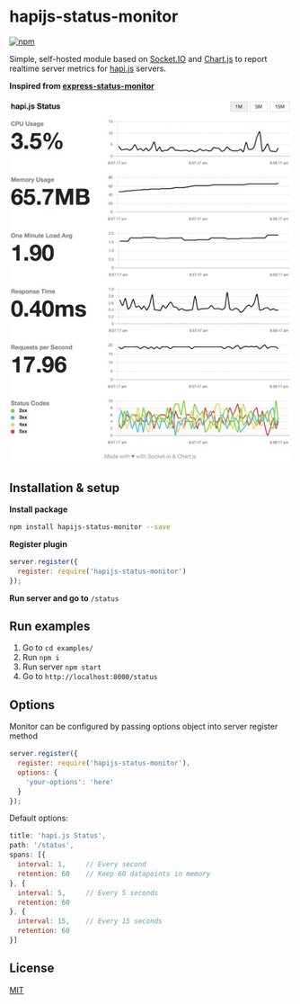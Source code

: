 
# hapijs-status-monitor

[![npm](https://img.shields.io/npm/v/hapijs-status-monitor.svg)](https://www.npmjs.com/package/hapijs-status-monitor)

Simple, self-hosted module based on [Socket.IO](http://socket.io) and
[Chart.js](http://www.chartjs.org) to report realtime server metrics for
[hapi.js](http://hapijs.com) servers.

**Inspired from [express-status-monitor](https://github.com/RafalWilinski/express-status-monitor)**

![screenshot](./docs/images/screenshot.jpg)

## Installation & setup

**Install package**

```sh
npm install hapijs-status-monitor --save
```

**Register plugin**

```js
server.register({
  register: require('hapijs-status-monitor')
});
```
**Run server and go to** `/status`

## Run examples

1. Go to `cd examples/`
2. Run `npm i`
3. Run server `npm start`
4. Go to `http://localhost:8000/status`

## Options

Monitor can be configured by passing options object into server register method

```js
server.register({
  register: require('hapijs-status-monitor'),
  options: {
    'your-options': 'here'
  }
});
```

Default options:

```js
title: 'hapi.js Status',
path: '/status',
spans: [{
  interval: 1,     // Every second
  retention: 60    // Keep 60 datapoints in memory
}, {
  interval: 5,     // Every 5 seconds
  retention: 60
}, {
  interval: 15,    // Every 15 seconds
  retention: 60
}]
```

## License

[MIT](./license.txt)
